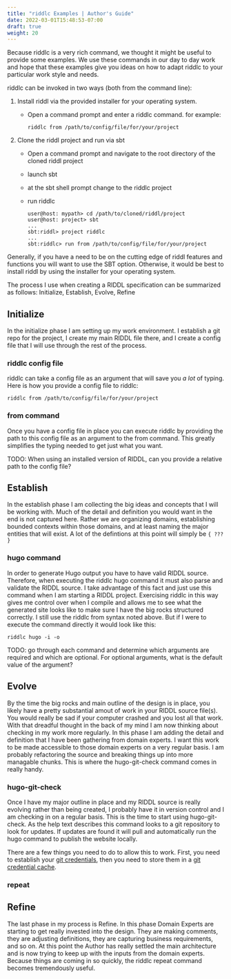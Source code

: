 ```yaml
---
title: "riddlc Examples | Author's Guide"
date: 2022-03-01T15:48:53-07:00
draft: true
weight: 20
---
```


Because riddlc is a very rich command, we thought it might be useful to provide
some examples. We use these commands in our day to day work and hope that these
examples give you ideas on how to adapt riddlc to your particular work style
and needs.

riddlc can be invoked in two ways (both from the command line):
1. Install riddl via the provided installer for your operating system. 
    * Open a command prompt and enter a riddlc command. for example:

        ```riddlc from /path/to/config/file/for/your/project```
2. Clone the riddl project and run via sbt
    * Open a command prompt and navigate to the root directory of the cloned 
      riddl project
    * launch sbt
    * at the sbt shell prompt change to the riddlc project
    * run riddlc
    
        ```
        user@host: mypath> cd /path/to/cloned/riddl/project
        user@host: project> sbt
        ...
        sbt:riddl> project riddlc
        ...
        sbt:riddlc> run from /path/to/config/file/for/your/project
        ```

Generally, if you have a need to be on the cutting edge of riddl features and
functions you will want to use the SBT option. Otherwise, it would be best to
install riddl by using the installer for your operating system.

The process I use when creating a RIDDL specification can be summarized as
follows: Initialize, Establish, Evolve, Refine

## Initialize
In the initialize phase I am setting up my work environment. I establish a git
repo for the project, I create my main RIDDL file there, and I create a config
file that I will use through the rest of the process.

### riddlc config file
riddlc can take a config file as an argument that will save you _a lot_ of
typing. Here is how you provide a config file to riddlc:
```
riddlc from /path/to/config/file/for/your/project
```
 
### from command
Once you have a config file in place you can execute riddlc by providing the
path to this config file as an argument to the from command. This greatly simplifies the typing needed to get just what you want.

TODO: When using an installed version of RIDDL, can you provide a relative path to the config file?

## Establish
In the establish phase I am collecting the big ideas and concepts that I will be working with. Much of the detail and definition you would want in the end is not captured here. Rather we are organizing domains, establishing bounded contexts within those domains, and at least naming the major entities that will exist. A lot of the defintions at this point will simply be ```{ ??? }```

### hugo command
In order to generate Hugo output you have to have valid RIDDL source. Therefore, when executing the riddlc hugo command it must also parse and validate the RIDDL source. I take advantage of this fact and just use this command when I am starting a RIDDL project. Exercising riddlc in this way gives me control over when I compile and allows me to see what the generated site looks like to make sure I have the big rocks structured correctly. I still use the riddlc from syntax noted above. But if I were to execute the command directly it would look like this:
```
riddlc hugo -i -o
```
TODO: go through each command and determine which arguments are required and which are optional. For optional arguments, what is the default value of the argument?

## Evolve
By the time the big rocks and main outline of the design is in place, you likely have a pretty substantial amout of work in your RIDDL source file(s). You would really be sad if your computer crashed and you lost all that work. With that dreadful thought in the back of my mind I am now thinking about checking in my work more regularly. In this phase I am adding the detail and definition that I have been gathering from domain experts. I want this work to be made accessible to those domain experts on a very regular basis. I am probably refactoring the source and breaking things up into more managable chunks. This is where the hugo-git-check command comes in really handy.

### hugo-git-check
Once I have my major outline in place and my RIDDL source is really evolving rather than being created, I probably have it in version control and I am checking in on a regular basis. This is the time to start using hugo-git-check. As the help text describes this command looks to a git repository to look for updates. If updates are found it will pull and automatically run the hugo command to publish the website locally.

There are a few things you need to do to allow this to work. First, you need to establish your [git credentials](https://git-scm.com/docs/gitcredentials), then you need to store them in a [git credential cache](https://git-scm.com/docs/git-credential-cache).

### repeat

## Refine
The last phase in my process is Refine. In this phase Domain Experts are starting to get really invested into the design. They are making comments, they are adjusting definitions, they are capturing business requirements, and so on. At this point the Author has really settled the main architecture and is now trying to keep up with the inputs from the domain experts. Because things are coming in so quickly, the riddlc repeat command becomes tremendously useful.
